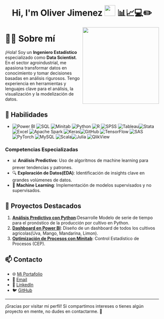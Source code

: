<h1 align="center">
  Hi, I'm Oliver Jimenez 
  <img src="https://media.giphy.com/media/hvRJCLFzcasrR4ia7z/giphy.gif" width="35"> 📊📈💻✏️
</h1>

<picture> <img align="right" src="https://github.com/7oSkaaa/7oSkaaa/blob/main/Images/Right_Side.gif?raw=true" width = 250px></picture>

# 👨‍💻 Sobre mí

¡Hola! Soy un **Ingeniero Estadístico** especializado como **Data Scientist**. En el sector agroindustrial, me apasiona transformar datos en conocimiento y tomar decisiones basadas en análisis rigurosos. Tengo experiencia en herramientas y lenguajes clave para el análisis, la visualización y la modelización de datos.

## 🚀 Habilidades
- ![Power BI](https://img.shields.io/badge/Power%20BI-F2C811?style=for-the-badge&logo=power-bi&logoColor=black) ![SQL](https://img.shields.io/badge/SQL-4479A1?style=for-the-badge&logo=postgresql&logoColor=white) ![Minitab](https://img.shields.io/badge/Minitab-0073CF?style=for-the-badge&logo=minitab&logoColor=white) ![Python](https://img.shields.io/badge/Python-3776AB?style=for-the-badge&logo=python&logoColor=white) ![R](https://img.shields.io/badge/R-276DC3?style=for-the-badge&logo=r&logoColor=white) ![SPSS](https://img.shields.io/badge/SPSS-0033A0?style=for-the-badge&logo=ibm&logoColor=white) ![Tableau](https://img.shields.io/badge/Tableau-E97627?style=for-the-badge&logo=tableau&logoColor=white)![Stata](https://img.shields.io/badge/Stata-1F6CB9?style=for-the-badge&logo=stata&logoColor=white)![Excel](https://img.shields.io/badge/Excel-217346?style=for-the-badge&logo=microsoft-excel&logoColor=white) ![Apache Spark](https://img.shields.io/badge/Apache%20Spark-E25A1C?style=for-the-badge&logo=apachespark&logoColor=white) ![Keras](https://img.shields.io/badge/Keras-D00000?style=for-the-badge&logo=keras&logoColor=white)![GitHub](https://img.shields.io/badge/GitHub-181717?style=for-the-badge&logo=github&logoColor=white) ![TensorFlow](https://img.shields.io/badge/TensorFlow-FF6F00?style=for-the-badge&logo=tensorflow&logoColor=white) ![SAS](https://img.shields.io/badge/SAS-007ACC?style=for-the-badge&logo=sas&logoColor=white) ![PyTorch](https://img.shields.io/badge/PyTorch-EE4C2C?style=for-the-badge&logo=pytorch&logoColor=white) ![MySQL](https://img.shields.io/badge/MySQL-4479A1?style=for-the-badge&logo=mysql&logoColor=white) ![Scala](https://img.shields.io/badge/Scala-DC322F?style=for-the-badge&logo=scala&logoColor=white)![Julia](https://img.shields.io/badge/Julia-9558B2?style=for-the-badge&logo=julia&logoColor=white) ![QlikView](https://img.shields.io/badge/QlikView-3ECC94?style=for-the-badge&logo=qlik&logoColor=white)
### Competencias Especializadas
- 📊 **Análisis Predictivo**: Uso de algoritmos de machine learning para prever tendencias y patrones.
- 🔍 **Exploración de Datos(EDA)**: Identificación de insights clave en grandes volúmenes de datos.
- 🧠 **Machine Learning**: Implementación de modelos supervisados y no supervisados.

## 📂 Proyectos Destacados
1. **[Análisis Predictivo con Python](#)**:Desarrolle Modelo de serie de tiempo para el pronóstico de la producción por cultivo en Python.
2. **[Dashboard en Power BI](#)**: Diseño de un dashboard de todos los cultivos agricolas(Uva, Mango, Mandarina, Limon).
3. **[Optimización de Procesos con Minitab](#)**: Control Estadístico de Procesos (CEP).

## 📫 Contacto
- 🌐 [Mi Portafolio](#)
- 📧 [Email](mailto:tuemail@example.com)
- 💼 [LinkedIn](https://www.linkedin.com/in/tu-usuario/)
- 🐦 [GitHub](https://github.com/tu-usuario)

---

¡Gracias por visitar mi perfil! Si compartimos intereses o tienes algún proyecto en mente, no dudes en contactarme. 🚀

